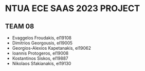 # NTUA ECE SAAS 2023 PROJECT

## TEAM 08

* Evaggelos Froudakis, el19108
* Dimitrios Georgousis, el19005
* Georgios-Alexios Kapetanakis, el19062
* Ioannis Protogeros, el19008
* Kostantinos Siskos, el19887
* Nikolaos Sfakianakis, el19130
